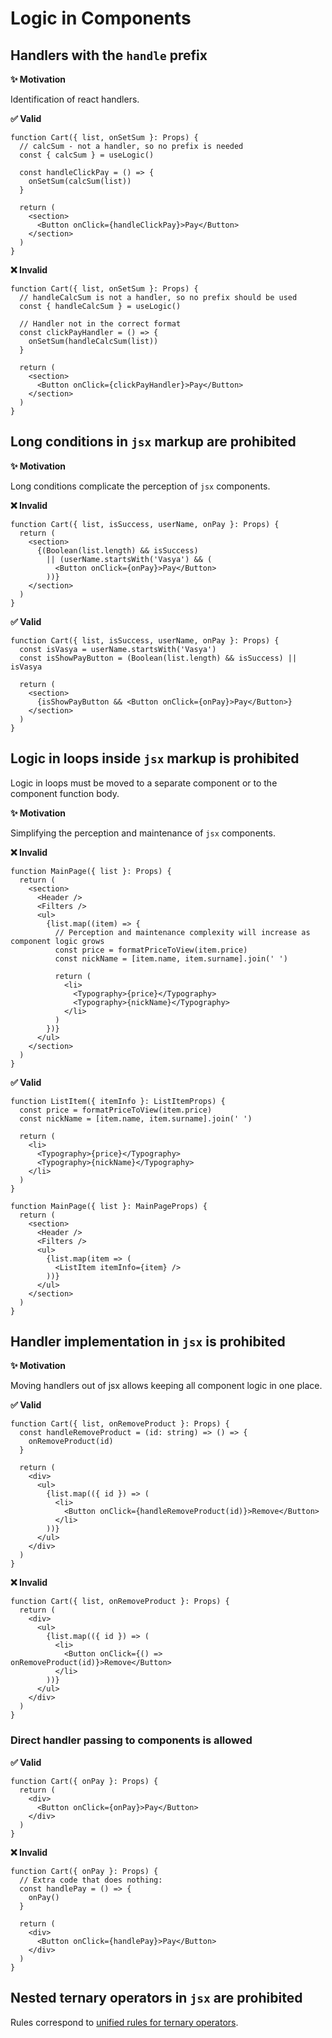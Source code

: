 # Logic in Components

## Handlers with the `handle` prefix

**✨ Motivation**

Identification of react handlers.

**✅ Valid**

```tsx
function Cart({ list, onSetSum }: Props) {
  // calcSum - not a handler, so no prefix is needed
  const { calcSum } = useLogic()

  const handleClickPay = () => {
    onSetSum(calcSum(list))
  }

  return (
    <section>
      <Button onClick={handleClickPay}>Pay</Button>
    </section>
  )
}
```

**❌ Invalid**

```tsx
function Cart({ list, onSetSum }: Props) {
  // handleCalcSum is not a handler, so no prefix should be used
  const { handleCalcSum } = useLogic()

  // Handler not in the correct format
  const clickPayHandler = () => {
    onSetSum(handleCalcSum(list))
  }

  return (
    <section>
      <Button onClick={clickPayHandler}>Pay</Button>
    </section>
  )
}
```

## Long conditions in `jsx` markup are prohibited

**✨ Motivation**

Long conditions complicate the perception of `jsx` components.

**❌ Invalid**

```tsx
function Cart({ list, isSuccess, userName, onPay }: Props) {
  return (
    <section>
      {(Boolean(list.length) && isSuccess)
        || (userName.startsWith('Vasya') && (
          <Button onClick={onPay}>Pay</Button>
        ))}
    </section>
  )
}
```

**✅ Valid**

```tsx
function Cart({ list, isSuccess, userName, onPay }: Props) {
  const isVasya = userName.startsWith('Vasya')
  const isShowPayButton = (Boolean(list.length) && isSuccess) || isVasya

  return (
    <section>
      {isShowPayButton && <Button onClick={onPay}>Pay</Button>}
    </section>
  )
}
```

## Logic in loops inside `jsx` markup is prohibited

Logic in loops must be moved to a separate component or to the component function body.

**✨ Motivation**

Simplifying the perception and maintenance of `jsx` components.

**❌ Invalid**

```tsx
function MainPage({ list }: Props) {
  return (
    <section>
      <Header />
      <Filters />
      <ul>
        {list.map((item) => {
          // Perception and maintenance complexity will increase as component logic grows
          const price = formatPriceToView(item.price)
          const nickName = [item.name, item.surname].join(' ')

          return (
            <li>
              <Typography>{price}</Typography>
              <Typography>{nickName}</Typography>
            </li>
          )
        })}
      </ul>
    </section>
  )
}
```

**✅ Valid**

```tsx
function ListItem({ itemInfo }: ListItemProps) {
  const price = formatPriceToView(item.price)
  const nickName = [item.name, item.surname].join(' ')

  return (
    <li>
      <Typography>{price}</Typography>
      <Typography>{nickName}</Typography>
    </li>
  )
}

function MainPage({ list }: MainPageProps) {
  return (
    <section>
      <Header />
      <Filters />
      <ul>
        {list.map(item => (
          <ListItem itemInfo={item} />
        ))}
      </ul>
    </section>
  )
}
```

## Handler implementation in `jsx` is prohibited

**✨ Motivation**

Moving handlers out of jsx allows keeping all component logic in one place.

**✅ Valid**

```tsx
function Cart({ list, onRemoveProduct }: Props) {
  const handleRemoveProduct = (id: string) => () => {
    onRemoveProduct(id)
  }

  return (
    <div>
      <ul>
        {list.map(({ id }) => (
          <li>
            <Button onClick={handleRemoveProduct(id)}>Remove</Button>
          </li>
        ))}
      </ul>
    </div>
  )
}
```

**❌ Invalid**

```tsx
function Cart({ list, onRemoveProduct }: Props) {
  return (
    <div>
      <ul>
        {list.map(({ id }) => (
          <li>
            <Button onClick={() => onRemoveProduct(id)}>Remove</Button>
          </li>
        ))}
      </ul>
    </div>
  )
}
```

### Direct handler passing to components is allowed

**✅ Valid**

```tsx
function Cart({ onPay }: Props) {
  return (
    <div>
      <Button onClick={onPay}>Pay</Button>
    </div>
  )
}
```

**❌ Invalid**

```tsx
function Cart({ onPay }: Props) {
  // Extra code that does nothing:
  const handlePay = () => {
    onPay()
  }

  return (
    <div>
      <Button onClick={handlePay}>Pay</Button>
    </div>
  )
}
```

## Nested ternary operators in `jsx` are prohibited

Rules correspond to [unified rules for ternary operators](../conditional-statements#nested-ternary-operators-are-prohibited).
